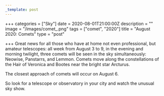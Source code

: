 ```yaml
---
_template: post
---
```


+++
categories = ["Sky"]
date = 2020-08-01T21:00:00Z
description = ""
image = "/images/comet_.png"
tags = ["comet", "2020"]
title = "August 2020: Comets"
type = "post"

+++
Great news for all those who have at home not even professional, but amateur telescopes: all week from August 3 to 9, in the evening and morning twilight, three comets will be seen in the sky simultaneously: Neowise, Panstarrs, and Lemmon. Comets move along the constellations of the Hair of Veronica and Bootes near the bright star Arcturus.

The closest approach of comets will occur on August 6.

So look for a telescope or observatory in your city and watch the unusual sky show.
